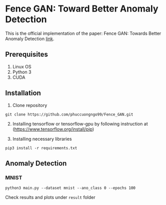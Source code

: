 # Fence GAN: Toward Better Anomaly Detection

This is the official implementation of the paper: Fence GAN: Towards Better Anomaly Detection [link](https://arxiv.org/abs/1904.01209).

## Prerequisites
1. Linux OS
2. Python 3
3. CUDA 

## Installation
1. Clone repository
```
git clone https://github.com/phuccuongngo99/Fence_GAN.git
```
2. Installing tensorflow or tensorflow-gpu by following instruction at (https://www.tensorflow.org/install/pip)

3. Installing necessary libraries
```
pip3 install -r requirements.txt
```

## Anomaly Detection

### MNIST
```
python3 main.py --dataset mnist --ano_class 0 --epochs 100
```
Check results and plots under ```result``` folder
